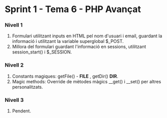 # Sprint 1 - Tema 6 - PHP Avançat

### Nivell 1
1) Formulari utilitzant inputs en HTML pel nom d'usuari i email, guardant la informació i utilitzant la variable superglobal $_POST.
2) Millora del formulari guardant l'informació en sessions, utilitzant session_start() i $_SESSION.

### Nivell 2
1) Constants magiques: getFile() - __FILE__ , getDir() __DIR__.
2) Magic methods: Override de mètodes màgics __get() i __set() per altres personalitzats.

### Nivell 3
1) Pendent.
